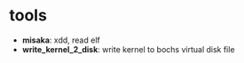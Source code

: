 # tools

+ **misaka**: xdd, read elf
+ **write_kernel_2_disk**: write kernel to bochs virtual disk file
